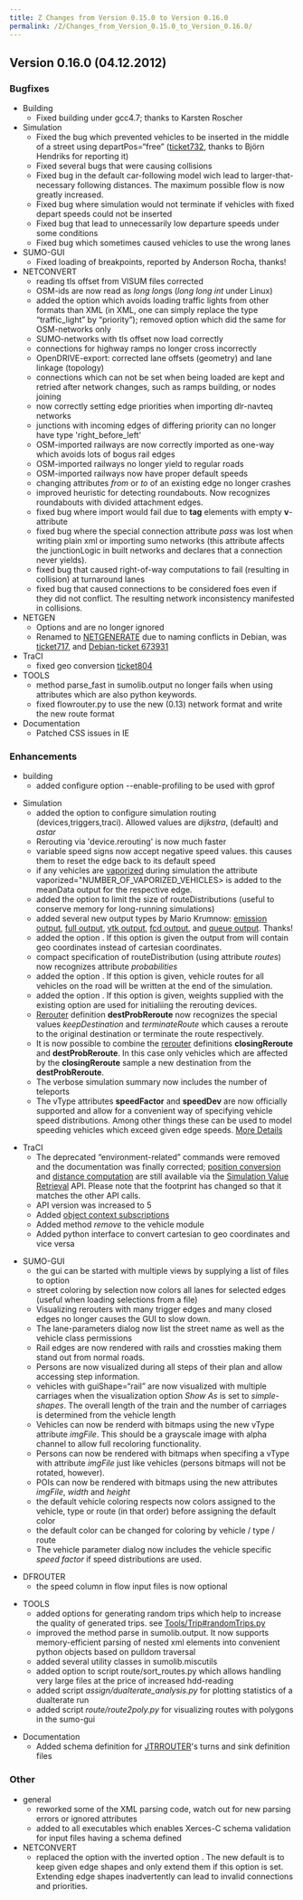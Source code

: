 ```yaml
---
title: Z Changes from Version 0.15.0 to Version 0.16.0
permalink: /Z/Changes_from_Version_0.15.0_to_Version_0.16.0/
---
```


Version 0.16.0 (04.12.2012)
---------------------------

### Bugfixes

-   Building
    -   Fixed building under gcc4.7; thanks to Karsten Roscher
-   Simulation
    -   Fixed the bug which prevented vehicles to be inserted in the middle of a street using <span class="inlxml">departPos=“free”</span> ([ticket732](http://sourceforge.net/apps/trac/sumo/ticket/732), thanks to Björn Hendriks for reporting it)
    -   Fixed several bugs that were causing collisions
    -   Fixed bug in the default car-following model wich lead to larger-that-necessary following distances. The maximum possible flow is now greatly increased.
    -   Fixed bug where simulation would not terminate if vehicles with fixed depart speeds could not be inserted
    -   Fixed bug that lead to unnecessarily low departure speeds under some conditions
    -   Fixed bug which sometimes caused vehicles to use the wrong lanes
-   SUMO-GUI
    -   Fixed loading of breakpoints, reported by Anderson Rocha, thanks!
-   NETCONVERT
    -   reading tls offset from VISUM files corrected
    -   OSM-ids are now read as *long long*s (*long long int* under Linux)
    -   added the option which avoids loading traffic lights from other formats than XML (in XML, one can simply replace the type “traffic_light” by “priority”); removed option which did the same for OSM-networks only
    -   SUMO-networks with tls offset now load correctly
    -   connections for highway ramps no longer cross incorrectly
    -   OpenDRIVE-export: corrected lane offsets (geometry) and lane linkage (topology)
    -   connections which can not be set when being loaded are kept and retried after network changes, such as ramps building, or nodes joining
    -   now correctly setting edge priorities when importing dlr-navteq networks
    -   junctions with incoming edges of differing priority can no longer have type 'right_before_left'
    -   OSM-imported railways are now correctly imported as one-way which avoids lots of bogus rail edges
    -   OSM-imported railways no longer yield to regular roads
    -   OSM-imported railways now have proper default speeds
    -   changing attributes *from* or *to* of an existing edge no longer crashes
    -   improved heuristic for detecting roundabouts. Now recognizes roundabouts with divided attachment edges.
    -   fixed bug where import would fail due to **tag** elements with empty **v**-attribute
    -   fixed bug where the special connection attribute *pass* was lost when writing plain xml or importing sumo networks (this attribute affects the junctionLogic in built networks and declares that a connection never yields).
    -   fixed bug that caused right-of-way computations to fail (resulting in collision) at turnaround lanes
    -   fixed bug that caused connections to be considered foes even if they did not conflict. The resulting network inconsistency manifested in collisions.
-   NETGEN
    -   Options and are no longer ignored
    -   Renamed to [NETGENERATE](/NETGENERATE "wikilink") due to naming conflicts in Debian, was [ticket717](http://sourceforge.net/apps/trac/sumo/ticket/717), and [Debian-ticket 673931](http://bugs.debian.org/673931)
-   TraCI
    -   fixed geo conversion [ticket804](http://sourceforge.net/apps/trac/sumo/ticket/804)
-   TOOLS
    -   method parse_fast in sumolib.output no longer fails when using attributes which are also python keywords.
    -   fixed flowrouter.py to use the new (0.13) network format and write the new route format
-   Documentation
    -   Patched CSS issues in IE

### Enhancements

-   building
    -   added configure option --enable-profiling to be used with gprof

<!-- -->

-   Simulation
    -   added the option to configure simulation routing (devices,triggers,traci). Allowed values are *dijkstra*, (default) and *astar*
    -   Rerouting via 'device.rerouting' is now much faster
    -   variable speed signs now accept negative speed values. this causes them to reset the edge back to its default speed
    -   if any vehicles are [vaporized](/Simulation/Vaporizer "wikilink") during simulation the attribute <span class="inlxml">vaporized="NUMBER_OF_VAPORIZED_VEHICLES&gt;</span> is added to the meanData output for the respective edge.
    -   added the option to limit the size of routeDistributions (useful to conserve memory for long-running simulations)
    -   added several new output types by Mario Krumnow: [emission output](/Simulation/Output/EmissionOutput "wikilink"), [full output](/Simulation/Output/FullOutput "wikilink"), [vtk output](/Simulation/Output/VTKOutput "wikilink"), [fcd output](/Simulation/Output/FCDOutput "wikilink"), and [queue output](/Simulation/Output/QueueOutput "wikilink"). Thanks!
    -   added the option . If this option is given the output from will contain geo coordinates instead of cartesian coordinates.
    -   compact specification of routeDistribution (using attribute *routes*) now recognizes attribute *probabilities*
    -   added the option . If this option is given, vehicle routes for all vehicles on the road will be written at the end of the simulation.
    -   added the option . If this option is given, weights supplied with the existing option are used for initialiing the rerouting devices.
    -   [Rerouter](/Simulation/Rerouter "wikilink") definition **destProbReroute** now recognizes the special values *keepDestination* and *terminateRoute* which causes a reroute to the original destination or terminate the route respectively.
    -   It is now possible to combine the [rerouter](/Simulation/Rerouter "wikilink") definitions **closingReroute** and **destProbReroute**. In this case only vehicles which are affected by the **closingReroute** sample a new destination from the **destProbReroute**.
    -   The verbose simulation summary now includes the number of teleports
    -   The vType attributes **speedFactor** and **speedDev** are now officially supported and allow for a convenient way of specifying vehicle speed distributions. Among other things these can be used to model speeding vehicles which exceed given edge speeds. [More Details](/Definition_of_Vehicles,_Vehicle_Types,_and_Routes#Vehicle_Types "wikilink")

<!-- -->

-   TraCI
    -   The deprecated “environment-related” commands were removed and the documentation was finally corrected; [position conversion](/TraCI/Simulation_Value_Retrieval#Command_0x82:_Position_Conversion "wikilink") and [distance computation](/TraCI/Simulation_Value_Retrieval#Command_0x83:_Distance_Request "wikilink") are still available via the [Simulation Value Retrieval](/TraCI/Simulation_Value_Retrieval "wikilink") API. Please note that the footprint has changed so that it matches the other API calls.
    -   API version was increased to 5
    -   Added [object context subscriptions](/TraCI/Object_Context_Subscription "wikilink")
    -   Added method *remove* to the vehicle module
    -   Added python interface to convert cartesian to geo coordinates and vice versa

<!-- -->

-   SUMO-GUI
    -   the gui can be started with multiple views by supplying a list of files to option
    -   street coloring by selection now colors all lanes for selected edges (useful when loading selections from a file)
    -   Visualizing rerouters with many trigger edges and many closed edges no longer causes the GUI to slow down.
    -   The lane-parameters dialog now list the street name as well as the vehicle class permissions
    -   Rail edges are now rendered with rails and crossties making them stand out from normal roads.
    -   Persons are now visualized during all steps of their plan and allow accessing step information.
    -   vehicles with guiShape=“rail” are now visualized with multiple carriages when the visualization option *Show As* is set to *simple-shapes*. The overall length of the train and the number of carriages is determined from the vehicle length
    -   Vehicles can now be renderd with bitmaps using the new vType attribute *imgFile*. This should be a grayscale image with alpha channel to allow full recoloring functionality.
    -   Persons can now be rendered with bitmaps when specifing a vType with attribute *imgFile* just like vehicles (persons bitmaps will not be rotated, however).
    -   POIs can now be rendered with bitmaps using the new attributes *imgFile*, *width* and *height*
    -   the default vehicle coloring respects now colors assigned to the vehicle, type or route (in that order) before assigning the default color
    -   the default color can be changed for coloring by vehicle / type / route
    -   The vehicle parameter dialog now includes the vehicle specific *speed factor* if speed distributions are used.

<!-- -->

-   DFROUTER
    -   the speed column in flow input files is now optional

<!-- -->

-   TOOLS
    -   added options for generating random trips which help to increase the quality of generated trips. see [Tools/Trip\#randomTrips.py](/Tools/Trip#randomTrips.py "wikilink")
    -   improved the method parse in sumolib.output. It now supports memory-efficient parsing of nested xml elements into convenient python objects based on pulldom traversal
    -   added several utility classes in sumolib.miscutils
    -   added option to script route/sort_routes.py which allows handling very large files at the price of increased hdd-reading
    -   added script *assign/duaIterate_analysis.py* for plotting statistics of a duaIterate run
    -   added script *route/route2poly.py* for visualizing routes with polygons in the sumo-gui

<!-- -->

-   Documentation
    -   Added schema definition for [JTRROUTER](/JTRROUTER "wikilink")'s turns and sink definition files

### Other

-   general
    -   reworked some of the XML parsing code, watch out for new parsing errors or ignored attributes
    -   added to all executables which enables Xerces-C schema validation for input files having a schema defined
-   NETCONVERT
    -   replaced the option with the inverted option . The new default is to keep given edge shapes and only extend them if this option is set. Extending edge shapes inadvertently can lead to invalid connections and priorities.
